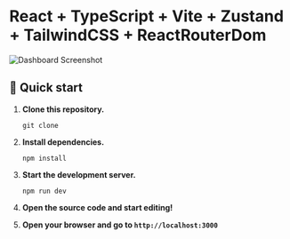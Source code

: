 # React + TypeScript + Vite + Zustand + TailwindCSS + ReactRouterDom

<img src="https://github.com/Klerith/zustand-mini-curso/blob/main/public/screenshot.png?raw=true" alt="Dashboard Screenshot">

## 🚀 Quick start

1.  **Clone this repository.**

    ```shell
    git clone
    ```

2.  **Install dependencies.**

    ```shell
    npm install
    ```

3.  **Start the development server.**

    ```shell
    npm run dev
    ```

4.  **Open the source code and start editing!**
5.  **Open your browser and go to `http://localhost:3000`**
